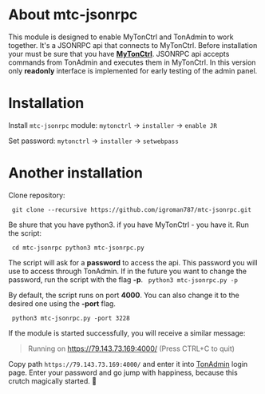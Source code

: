 # About mtc-jsonrpc

This module is designed to enable MyTonCtrl and TonAdmin to work together.
It's a JSONRPC api that connects to MyTonCtrl.
Before installation your must be sure that you have **[MyTonCtrl](https://github.com/igroman787/mytonctrl)**. JSONRPC api accepts commands from TonAdmin and executes them in MyTonCtrl. In this version only **readonly** interface is implemented for early testing of the admin panel.

# Installation
Install `mtc-jsonrpc` module:
`mytonctrl` -> `installer` -> `enable JR`

Set password:
`mytonctrl` -> `installer` -> `setwebpass`

# Another installation
Clone  repository:

` git clone --recursive https://github.com/igroman787/mtc-jsonrpc.git`

Be shure that you have python3. if you have MyTonCtrl - you have it.
Run the script:

` cd mtc-jsonrpc
 python3 mtc-jsonrpc.py`

The script will ask for a  **password** to access the api. This password you will use to access through TonAdmin. If in the future you want to change the password, run the script with the flag **-p**.
` python3 mtc-jsonrpc.py -p`

By default, the script runs on port **4000**. You can also change it to the desired one using the **-port** flag.

` python3 mtc-jsonrpc.py -port 3228`

If the module is started successfully, you will receive a similar message:
>Running on https://79.143.73.169:4000/ (Press CTRL+C to quit)

Copy path `https://79.143.73.169:4000/` and enter it into [TonAdmin](https://tonadmin.org) login page. Еnter your password and go jump with happiness, because this crutch magically started. 🥳
